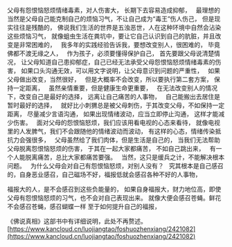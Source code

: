 父母有怨恨恼怒烦情绪毒素，对人伤害大，
长期下去容易造成抑郁，
&nbsp;
最理想的当然是父母自己能克制自己的烦恼习气，不让自己成为“毒王”伤人伤己，
但是现实往往是残酷的，
佛说我们生活的世界是五浊恶世，人在这种环境中自然会沾染这些烦恼习气，
就像蛆虫生活在粪坑中，要让它自己认识到自己的肮脏，并且改变是非常困难的，
&nbsp;
我多年的实践经验告诉我，要想改变别人，很困难的，
毕竟佛都不渡无缘之人，
&nbsp;
作为孩子，必须要懂得保护自己，
首先要跟父母说清楚情况，
让父母知道自己患抑郁症，自己已经无法承受父母怨恨恼怒烦情绪毒素的伤害，
如果口头沟通无效，可以用文字说明，让父母意识到问题的严重性，
&nbsp;
如果父母做出改变，当然很好，
&nbsp;
但是大概率不会改变，所以要执行第二套方案，
保持一定距离，
&nbsp;
虽然亲情重要，但是健康生命更重要，
&nbsp;
在无法改变别人的情况下，改变自己是最好的选择，
远离让自己痛苦的人事物，
&nbsp;
自己能搬出去居住是暂时最好的选择，
&nbsp;
就好比小刺猬总是被父母刺伤，于其改变父母，不如保持一定距离，
尽量减少言语沟通，
如果出现情绪波动，应当立即停止沟通，
这样才能减少伤害。
&nbsp;
面对父母的怨恨恼怒烦，我们应该用看电视的心态来看待，
就像电视里的人发脾气，我们不会跟随他的情绪波动而波动，
有这样的心态，情绪传染抵抗力会强很多，
&nbsp;
父母虽然给了我们肉体，但是生活是自己的，
当我们无法帮助父母脱离怨恨恼怒烦的伤害，
于其在一起大家都痛苦，
不如自己跳出来，
&nbsp;
有一个人能脱离痛苦，总比大家都痛苦要强。
&nbsp;
当然，这只是缓兵之计，不能解决根本问题。
&nbsp;
为什么父母会对自己有怨恨恼怒烦，对别人没有？
&nbsp;
究其根本是自己感召的，自身恶业感召，自己磁场不好，福报低就会感召各种不好的人事物，

福报大的人，是不会感召到这些负能量的，
如果自身福报大，财力地位高，即使父母有怨恨恼怒烦的习气，也不会对自己表现出来。
就像大便会感召苍蝇。鲜花不会感召苍蝇，感召蝴蝶一样
至于如何提升自己的福报，

《佛说真相》这部书中有详细说明，此处不再赘述。
[https://www.kancloud.cn/luojiangtao/foshuozhenxiang/2421082](https://www.kancloud.cn/luojiangtao/foshuozhenxiang/2421082)

